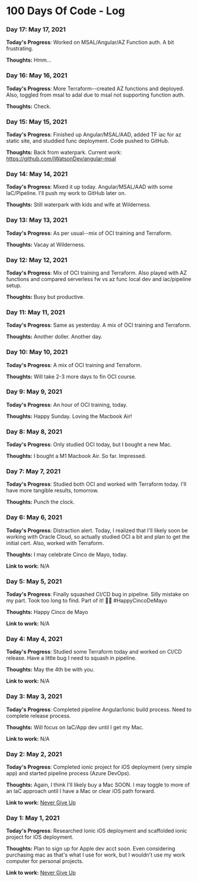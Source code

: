 # 100 Days Of Code - Log

### Day 17: May 17, 2021

**Today's Progress**: Worked on MSAL/Angular/AZ Function auth. A bit frustrating. 

**Thoughts:** Hmm...

### Day 16: May 16, 2021

**Today's Progress**: More Terraform--created AZ functions and deployed. Also, toggled from msal to adal due to msal not supporting function auth.

**Thoughts:** Check.

### Day 15: May 15, 2021

**Today's Progress**: Finished up Angular/MSAL/AAD, added TF iac for az static site, and studdied func deployment. Code pushed to GitHub.

**Thoughts:** Back from waterpark. Current work: https://github.com/jWatsonDev/angular-msal

### Day 14: May 14, 2021

**Today's Progress**: Mixed it up today. Angular/MSAL/AAD with some IaC/Pipeline. I'll push my work to GitHub later on.

**Thoughts:** Still waterpark with kids and wife at Wilderness. 

### Day 13: May 13, 2021

**Today's Progress**: As per usual--mix of OCI training and Terraform. 

**Thoughts:** Vacay at Wilderness. 

### Day 12: May 12, 2021

**Today's Progress**: Mix of OCI training and Terraform. Also played with AZ functions and compared serverless fw vs az func local dev and iac/pipeline setup.

**Thoughts:** Busy but productive. 

### Day 11: May 11, 2021

**Today's Progress**: Same as yesterday. A mix of OCI training and Terraform. 

**Thoughts:** Another doller. Another day.

### Day 10: May 10, 2021

**Today's Progress**: A mix of OCI training and Terraform. 

**Thoughts:** Will take 2-3 more days to fin OCI course. 

### Day 9: May 9, 2021

**Today's Progress**: An hour of OCI training, today.

**Thoughts:** Happy Sunday. Loving the Macbook Air!

### Day 8: May 8, 2021

**Today's Progress**: Only studied OCI today, but I bought a new Mac.

**Thoughts:** I bought a M1 Macbook Air. So far. Impressed.

### Day 7: May 7, 2021

**Today's Progress**: Studied both OCI and worked with Terraform today. I'll have more tangible results, tomorrow.

**Thoughts:** Punch the clock.

### Day 6: May 6, 2021

**Today's Progress**: Distraction alert. Today, I realized that I'll likely soon be working with Oracle Cloud, so actually studied OCI a bit and plan to get the initial cert. Also, worked with Terraform. 

**Thoughts:** I may celebrate Cinco de Mayo, today.

**Link to work:** N/A

### Day 5: May 5, 2021

**Today's Progress**: Finally squashed CI/CD bug in pipeline. Silly mistake on my part. Took too long to find. Part of it! 🤦‍♂️ #HappyCincoDeMayo 

**Thoughts:** Happy Cinco de Mayo

**Link to work:** N/A

### Day 4: May 4, 2021

**Today's Progress**: Studied some Terraform today and worked on CI/CD release. Have a little bug I need to squash in pipeline.  

**Thoughts:** May the 4th be with you.

**Link to work:** N/A

### Day 3: May 3, 2021

**Today's Progress**: Completed pipeline Angular/Ionic build process. Need to complete release process. 

**Thoughts:** Will focus on IaC/App dev until I get my Mac. 

**Link to work:** N/A

### Day 2: May 2, 2021

**Today's Progress**: Completed ionic project for iOS deployment (very simple app) and started pipeline process (Azure DevOps). 

**Thoughts:** Again, I think I'll likely buy a Mac SOON. I may toggle to more of an IaC approach until I have a Mac or clear iOS path forward.

**Link to work:** [Never Give Up](https://github.com/jWatsonDev/never-give-up)

### Day 1: May 1, 2021

**Today's Progress**: Researched Ionic iOS deployment and scaffolded ionic project for iOS deployment. 

**Thoughts:** Plan to sign up for Apple dev acct soon. Even considering purchasing mac as that's what I use for work, but I wouldn't use my work computer for personal projects. 

**Link to work:** [Never Give Up](https://github.com/jWatsonDev/never-give-up)




